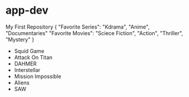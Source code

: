 # app-dev
My First Repository
{
"Favorite Series": "Kdrama", "Anime", "Documentaries"
"Favorite Movies": "Sciece Fiction", "Action", "Thriller", "Mystery"
}
- Squid Game
- Attack On Titan
- DAHMER
- Interstellar
- Mission Impossible
- Aliens
- SAW

